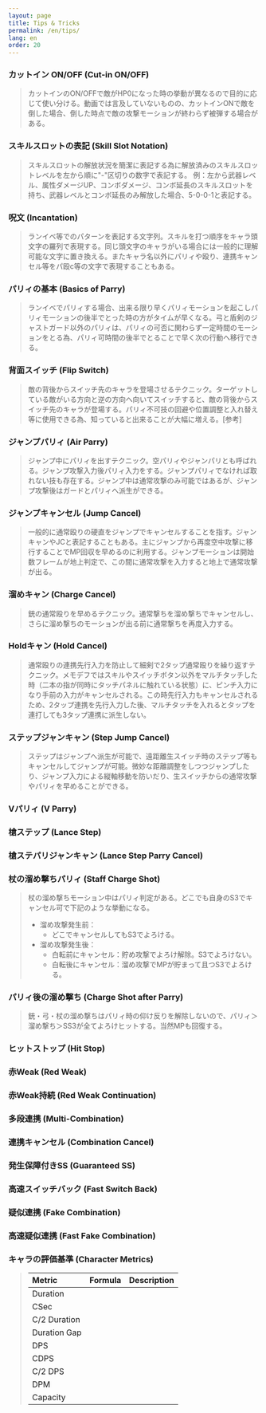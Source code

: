 ```yaml
---
layout: page
title: Tips & Tricks
permalink: /en/tips/
lang: en
order: 20
---
```

### カットイン ON/OFF (Cut-in ON/OFF)
> カットインのON/OFFで敵がHP0になった時の挙動が異なるので目的に応じて使い分ける。動画では言及していないものの、カットインONで敵を倒した場合、倒した時点で敵の攻撃モーションが終わらず被弾する場合がある。

### スキルスロットの表記 (Skill Slot Notation)
> スキルスロットの解放状況を簡潔に表記する為に解放済みのスキルスロットレベルを左から順に"-"区切りの数字で表記する。
> 例：左から武器レベル、属性ダメージUP、コンボダメージ、コンボ延長のスキルスロットを持ち、武器レベルとコンボ延長のみ解放した場合、5-0-0-1と表記する。

### 呪文 (Incantation)
> ランイベ等でのパターンを表記する文字列。スキルを打つ順序をキャラ頭文字の羅列で表現する。同じ頭文字のキャラがいる場合には一般的に理解可能な文字に置き換える。またキャラ名以外にパリィや殴り、連携キャンセル等をパ殴c等の文字で表現することもある。

### パリィの基本 (Basics of Parry)
> ランイベでパリィする場合、出来る限り早くパリィモーションを起こしパリィモーションの後半でとった時の方がタイムが早くなる。弓と盾剣のジャストガード以外のパリィは、パリィの可否に関わらず一定時間のモーションをとる為、パリィ可時間の後半でとることで早く次の行動へ移行できる。

### 背面スイッチ (Flip Switch)
> 敵の背後からスイッチ先のキャラを登場させるテクニック。ターゲットしている敵がいる方向と逆の方向へ向いてスイッチすると、敵の背後からスイッチ先のキャラが登場する。パリィ不可技の回避や位置調整と入れ替え等に使用できる為、知っていると出来ることが大幅に増える。[参考]

### ジャンプパリィ (Air Parry)
> ジャンプ中にパリィを出すテクニック。空パリィやジャンパリとも呼ばれる。ジャンプ攻撃入力後パリィ入力をする。ジャンプパリィでなければ取れない技も存在する。ジャンプ中は通常攻撃のみ可能ではあるが、ジャンプ攻撃後はガードとパリィへ派生ができる。

### ジャンプキャンセル (Jump Cancel)
> 一般的に通常殴りの硬直をジャンプでキャンセルすることを指す。ジャンキャンやJCと表記することもある。主にジャンプから再度空中攻撃に移行することでMP回収を早めるのに利用する。ジャンプモーションは開始数フレームが地上判定で、この間に通常攻撃を入力すると地上で通常攻撃が出る。

### 溜めキャン (Charge Cancel)
> 銃の通常殴りを早めるテクニック。通常撃ちを溜め撃ちでキャンセルし、さらに溜め撃ちのモーションが出る前に通常撃ちを再度入力する。

### Holdキャン (Hold Cancel)
> 通常殴りの連携先行入力を防止して細剣で2タップ通常殴りを繰り返すテクニック。メモデフではスキルやスイッチボタン以外をマルチタッチした時（二本の指が同時にタッチパネルに触れている状態）に、ピンチ入力になり手前の入力がキャンセルされる。この時先行入力もキャンセルされるため、2タップ連携を先行入力した後、マルチタッチを入れるとタップを連打しても3タップ連携に派生しない。

### ステップジャンキャン (Step Jump Cancel)
> ステップはジャンプへ派生が可能で、遠距離生スイッチ時のステップ等もキャンセルしてジャンプが可能。微妙な距離調整をしつつジャンプしたり、ジャンプ入力による縦軸移動を防いだり、生スイッチからの通常攻撃やパリィを早めることができる。

### Vパリィ (V Parry)
> 

### 槍ステップ (Lance Step)
> 

### 槍ステパリジャンキャン (Lance Step Parry Cancel)
> 

### 杖の溜め撃ちパリィ (Staff Charge Shot)
> 杖の溜め撃ちモーション中はパリィ判定がある。どこでも自身のS3でキャンセル可で下記のような挙動になる。
> 
> - 溜め攻撃発生前：
>   - どこでキャンセルしてもS3でよろける。
> - 溜め攻撃発生後：
>   - 白転前にキャンセル：貯め攻撃でよろけ解除。S3でよろけない。
>   - 白転後にキャンセル：溜め攻撃でMPが貯まって且つS3でよろける。
   
### パリィ後の溜め撃ち (Charge Shot after Parry)
> 銃・弓・杖の溜め撃ちはパリィ時の仰け反りを解除しないので、パリィ＞溜め撃ち＞SS3が全てよろけヒットする。当然MPも回復する。

### ヒットストップ (Hit Stop)
>

### 赤Weak (Red Weak)
>

### 赤Weak持続 (Red Weak Continuation)
>

### 多段連携 (Multi-Combination)
>

### 連携キャンセル (Combination Cancel)
>

### 発生保障付きSS (Guaranteed SS)
>

### 高速スイッチバック (Fast Switch Back)
>

### 疑似連携 (Fake Combination)
>

### 高速疑似連携 (Fast Fake Combination)
>

### キャラの評価基準 (Character Metrics)
> |Metric|Formula|Description|
> |:--|:--|:--|
> |Duration|||
> |CSec|||
> |C/2 Duration|||
> |Duration Gap|||
> |DPS|||
> |CDPS|||
> |C/2 DPS|||
> |DPM|||
> |Capacity|||


